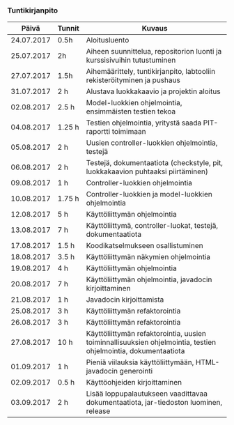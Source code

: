### Tuntikirjanpito

Päivä | Tunnit | Kuvaus
-------------|---------|----------
24.07.2017 | 0.5h | Aloitusluento
25.07.2017 | 2h | Aiheen suunnittelua, repositorion luonti ja kurssisivuihin tutustuminen
27.07.2017 | 1.5h | Aihemäärittely, tuntikirjanpito, labtooliin rekisteröityminen ja pushaus
31.07.2017 | 2 h | Alustava luokkakaavio ja projektin aloitus
02.08.2017 | 2.5 h | Model-luokkien ohjelmointia, ensimmäisten testien tekoa
04.08.2017 | 1.25 h | Testien ohjelmointia, yritystä saada PIT-raportti toimimaan
05.08.2017 | 2 h | Uusien controller-luokkien ohjelmointia, testejä
06.08.2017 | 2 h | Testejä, dokumentaatiota (checkstyle, pit, luokkakaavion puhtaaksi piirtäminen)
09.08.2017 | 1 h | Controller-luokkien ohjelmointia
10.08.2017 | 1.75 h | Controller-luokkien ja model-luokkien ohjelmointia
12.08.2017 | 5 h | Käyttöliittymän ohjelmointia
13.08.2017 | 7 h | Käyttöliittymä, controller-luokat, testejä, dokumentaatiota
17.08.2017 | 1.5 h | Koodikatselmukseen osallistuminen
18.08.2017 | 3.5 h | Käyttöliittymän näkymien ohjelmointia
19.08.2017 | 4 h | Käyttöliittymän ohjelmointia
20.08.2017 | 7 h | Käyttöliittymän ohjelmointia, javadocin kirjoittaminen
21.08.2017 | 1 h | Javadocin kirjoittamista
25.08.2017 | 3 h | Käyttöliittymän refaktorointia
26.08.2017 | 3 h | Käyttöliittymän refaktorointia
27.08.2017 | 10 h | Käyttöliittymän refaktorointia, uusien toiminnallisuuksien ohjelmointia, testien ohjelmointia, dokumentaatiota
01.09.2017 | 1 h | Pieniä viilauksia käyttöliittymään, HTML-javadocin generointi
02.09.2017 | 0.5 h | Käyttöohjeiden kirjoittaminen
03.09.2017 | 2 h | Lisää loppupalautukseen vaadittavaa dokumentaatiota, jar-tiedoston luominen, release


